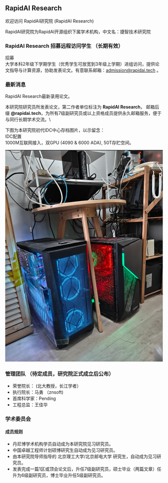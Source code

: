 ## RapidAI Research

欢迎访问 RapidAI研究院 (RapidAI Research)

RapidAI研究院为RapidAI开源组织下属学术机构，中文名：捷智技术研究院

### RapidAI Research 招募远程访问学生 （长期有效）

招募 \
大学本科2年级下学期学生（优秀学生可放宽到3年级上学期）进组访问，提供论文指导与计算资源，协助发表论文。有意联系邮箱：<admission@rapidai.tech> 。

### 最新消息

RapidAI Research最新录用论文。

本研究院研究员所发表论文，第二作者单位标注为 **RapidAI Research**， 邮箱后缀 **@rapidai.tech**，为所有7级副研究员或以上资格成员提供永久邮箱服务，便于与同行长期学术交流。\

下图为本研究院初代IDC中心存档图片，以示留念：\
IDC配置 \
1000M互联网接入，双GPU (4090 & 6000 ADA), 50T存贮空间。

![IDC-V1](images/IDC-V1.png)

### 管理团队 （待定成员，研究院正式成立后公布）

- 荣誉院长： (北大教授，长江学者）
- 执行院长：马勇 （znsoft)
- 首席科学家：Pending
- 工程总监：王佳华

### 学术委员会

#### 成员规则

- 丹尼博学术机构学员自动成为本研究院见习研究员。
- 中国卓越工程师计划硕博研究生自动成为见习研究员。
- 由本研究院导师指导的 北京理工大学/北京邮电大学 研究生，自动成为见习研究员。
- 发表完成一篇1区或顶会论文后，升任7级副研究员，硕士毕业（两篇文章）任升为6级副研究员，博士毕业升任5级副研究员。

